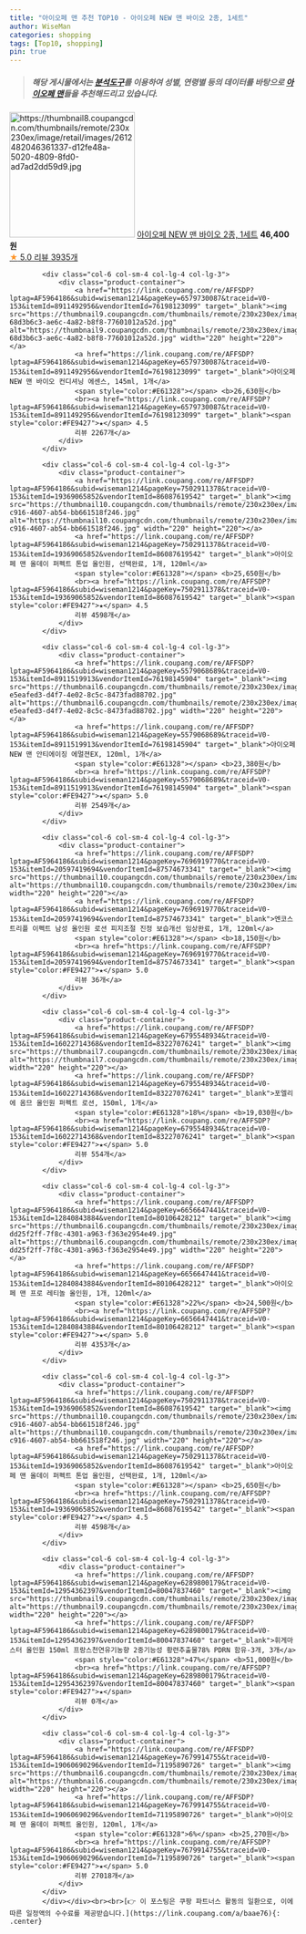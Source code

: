 ```yaml
---
title: "아이오페 맨 추천 TOP10 - 아이오페 NEW 맨 바이오 2종, 1세트"
author: WiseMan
categories: shopping
tags: [Top10, shopping]
pin: true
---
```


> ##### 해당 게시물에서는 [**분석도구**](https://itemscout.io/)를 이용하여 **성별**, **연령별** 등의 데이터를 바탕으로 [**아이오페 맨**](https://link.coupang.com/a/baae76)들을 추천해드리고 있습니다.
<div class="container"><div class="row">
            <div class="col-6 col-sm-4 col-lg-4 col-lg-3">
                <div class="product-container">
                    <a href="https://link.coupang.com/re/AFFSDP?lptag=AF5964186&subid=wiseman1214&pageKey=7335903584&traceid=V0-153&itemId=18843788727&vendorItemId=76499221551" target="_blank"><img src="https://thumbnail8.coupangcdn.com/thumbnails/remote/230x230ex/image/retail/images/2612482046361337-d12fe48a-5020-4809-8fd0-ad7ad2dd59d9.jpg" alt="https://thumbnail8.coupangcdn.com/thumbnails/remote/230x230ex/image/retail/images/2612482046361337-d12fe48a-5020-4809-8fd0-ad7ad2dd59d9.jpg" width="220" height="220"></a>
                    <a href="https://link.coupang.com/re/AFFSDP?lptag=AF5964186&subid=wiseman1214&pageKey=7335903584&traceid=V0-153&itemId=18843788727&vendorItemId=76499221551" target="_blank">아이오페 NEW 맨 바이오 2종, 1세트</a>
                    <span style="color:#E61328"></span> <b>46,400원</b>
                    <br><a href="https://link.coupang.com/re/AFFSDP?lptag=AF5964186&subid=wiseman1214&pageKey=7335903584&traceid=V0-153&itemId=18843788727&vendorItemId=76499221551" target="_blank"><span style="color:#FE9427">★</span> 5.0
                    리뷰 3935개</a>
                </div>
            </div>
            
            <div class="col-6 col-sm-4 col-lg-4 col-lg-3">
                <div class="product-container">
                    <a href="https://link.coupang.com/re/AFFSDP?lptag=AF5964186&subid=wiseman1214&pageKey=6579730087&traceid=V0-153&itemId=8911492956&vendorItemId=76198123099" target="_blank"><img src="https://thumbnail9.coupangcdn.com/thumbnails/remote/230x230ex/image/retail/images/87596433318481-68d3b6c3-ae6c-4a82-b8f8-77601012a52d.jpg" alt="https://thumbnail9.coupangcdn.com/thumbnails/remote/230x230ex/image/retail/images/87596433318481-68d3b6c3-ae6c-4a82-b8f8-77601012a52d.jpg" width="220" height="220"></a>
                    <a href="https://link.coupang.com/re/AFFSDP?lptag=AF5964186&subid=wiseman1214&pageKey=6579730087&traceid=V0-153&itemId=8911492956&vendorItemId=76198123099" target="_blank">아이오페 NEW 맨 바이오 컨디셔닝 에센스, 145ml, 1개</a>
                    <span style="color:#E61328"></span> <b>26,630원</b>
                    <br><a href="https://link.coupang.com/re/AFFSDP?lptag=AF5964186&subid=wiseman1214&pageKey=6579730087&traceid=V0-153&itemId=8911492956&vendorItemId=76198123099" target="_blank"><span style="color:#FE9427">★</span> 4.5
                    리뷰 2267개</a>
                </div>
            </div>
            
            <div class="col-6 col-sm-4 col-lg-4 col-lg-3">
                <div class="product-container">
                    <a href="https://link.coupang.com/re/AFFSDP?lptag=AF5964186&subid=wiseman1214&pageKey=7502911378&traceid=V0-153&itemId=19369065852&vendorItemId=86087619542" target="_blank"><img src="https://thumbnail10.coupangcdn.com/thumbnails/remote/230x230ex/image/retail/images/2023/05/26/12/5/f52c007b-c916-4607-ab54-bb661518f246.jpg" alt="https://thumbnail10.coupangcdn.com/thumbnails/remote/230x230ex/image/retail/images/2023/05/26/12/5/f52c007b-c916-4607-ab54-bb661518f246.jpg" width="220" height="220"></a>
                    <a href="https://link.coupang.com/re/AFFSDP?lptag=AF5964186&subid=wiseman1214&pageKey=7502911378&traceid=V0-153&itemId=19369065852&vendorItemId=86087619542" target="_blank">아이오페 맨 올데이 퍼펙트 톤업 올인원, 선택완료, 1개, 120ml</a>
                    <span style="color:#E61328"></span> <b>25,650원</b>
                    <br><a href="https://link.coupang.com/re/AFFSDP?lptag=AF5964186&subid=wiseman1214&pageKey=7502911378&traceid=V0-153&itemId=19369065852&vendorItemId=86087619542" target="_blank"><span style="color:#FE9427">★</span> 4.5
                    리뷰 4598개</a>
                </div>
            </div>
            
            <div class="col-6 col-sm-4 col-lg-4 col-lg-3">
                <div class="product-container">
                    <a href="https://link.coupang.com/re/AFFSDP?lptag=AF5964186&subid=wiseman1214&pageKey=5579068689&traceid=V0-153&itemId=8911519913&vendorItemId=76198145904" target="_blank"><img src="https://thumbnail6.coupangcdn.com/thumbnails/remote/230x230ex/image/retail/images/210173611982540-e5eafed3-d4f7-4e02-8c5c-8473fad88702.jpg" alt="https://thumbnail6.coupangcdn.com/thumbnails/remote/230x230ex/image/retail/images/210173611982540-e5eafed3-d4f7-4e02-8c5c-8473fad88702.jpg" width="220" height="220"></a>
                    <a href="https://link.coupang.com/re/AFFSDP?lptag=AF5964186&subid=wiseman1214&pageKey=5579068689&traceid=V0-153&itemId=8911519913&vendorItemId=76198145904" target="_blank">아이오페 NEW 맨 안티에이징 에멀젼EX, 120ml, 1개</a>
                    <span style="color:#E61328"></span> <b>23,380원</b>
                    <br><a href="https://link.coupang.com/re/AFFSDP?lptag=AF5964186&subid=wiseman1214&pageKey=5579068689&traceid=V0-153&itemId=8911519913&vendorItemId=76198145904" target="_blank"><span style="color:#FE9427">★</span> 5.0
                    리뷰 2549개</a>
                </div>
            </div>
            
            <div class="col-6 col-sm-4 col-lg-4 col-lg-3">
                <div class="product-container">
                    <a href="https://link.coupang.com/re/AFFSDP?lptag=AF5964186&subid=wiseman1214&pageKey=7696919770&traceid=V0-153&itemId=20597419694&vendorItemId=87574673341" target="_blank"><img src="https://thumbnail10.coupangcdn.com/thumbnails/remote/230x230ex/image/vendor_inventory/60fb/c026a60f83ada35ec14f63e51ab2630a970700b2c008e79999d7df9b3208.jpg" alt="https://thumbnail10.coupangcdn.com/thumbnails/remote/230x230ex/image/vendor_inventory/60fb/c026a60f83ada35ec14f63e51ab2630a970700b2c008e79999d7df9b3208.jpg" width="220" height="220"></a>
                    <a href="https://link.coupang.com/re/AFFSDP?lptag=AF5964186&subid=wiseman1214&pageKey=7696919770&traceid=V0-153&itemId=20597419694&vendorItemId=87574673341" target="_blank">엔코스 트리플 이펙트 남성 올인원 로션 피지조절 진정 보습개선 임상완료, 1개, 120ml</a>
                    <span style="color:#E61328"></span> <b>18,150원</b>
                    <br><a href="https://link.coupang.com/re/AFFSDP?lptag=AF5964186&subid=wiseman1214&pageKey=7696919770&traceid=V0-153&itemId=20597419694&vendorItemId=87574673341" target="_blank"><span style="color:#FE9427">★</span> 5.0
                    리뷰 36개</a>
                </div>
            </div>
            
            <div class="col-6 col-sm-4 col-lg-4 col-lg-3">
                <div class="product-container">
                    <a href="https://link.coupang.com/re/AFFSDP?lptag=AF5964186&subid=wiseman1214&pageKey=6795548934&traceid=V0-153&itemId=16022714368&vendorItemId=83227076241" target="_blank"><img src="https://thumbnail7.coupangcdn.com/thumbnails/remote/230x230ex/image/vendor_inventory/632f/4b5b7b2fc59dac3461e9740f9d61ff89c918f0afec3c6fc244d112648f8f.jpg" alt="https://thumbnail7.coupangcdn.com/thumbnails/remote/230x230ex/image/vendor_inventory/632f/4b5b7b2fc59dac3461e9740f9d61ff89c918f0afec3c6fc244d112648f8f.jpg" width="220" height="220"></a>
                    <a href="https://link.coupang.com/re/AFFSDP?lptag=AF5964186&subid=wiseman1214&pageKey=6795548934&traceid=V0-153&itemId=16022714368&vendorItemId=83227076241" target="_blank">포엘리에 옴므 올인원 퍼펙트 로션, 150ml, 1개</a>
                    <span style="color:#E61328">18%</span> <b>19,030원</b>
                    <br><a href="https://link.coupang.com/re/AFFSDP?lptag=AF5964186&subid=wiseman1214&pageKey=6795548934&traceid=V0-153&itemId=16022714368&vendorItemId=83227076241" target="_blank"><span style="color:#FE9427">★</span> 5.0
                    리뷰 554개</a>
                </div>
            </div>
            
            <div class="col-6 col-sm-4 col-lg-4 col-lg-3">
                <div class="product-container">
                    <a href="https://link.coupang.com/re/AFFSDP?lptag=AF5964186&subid=wiseman1214&pageKey=6656647441&traceid=V0-153&itemId=12840843884&vendorItemId=80106428212" target="_blank"><img src="https://thumbnail6.coupangcdn.com/thumbnails/remote/230x230ex/image/retail/images/530716941697599-dd25f2ff-7f8c-4301-a963-f363e2954e49.jpg" alt="https://thumbnail6.coupangcdn.com/thumbnails/remote/230x230ex/image/retail/images/530716941697599-dd25f2ff-7f8c-4301-a963-f363e2954e49.jpg" width="220" height="220"></a>
                    <a href="https://link.coupang.com/re/AFFSDP?lptag=AF5964186&subid=wiseman1214&pageKey=6656647441&traceid=V0-153&itemId=12840843884&vendorItemId=80106428212" target="_blank">아이오페 맨 프로 레티놀 올인원, 1개, 120ml</a>
                    <span style="color:#E61328">22%</span> <b>24,500원</b>
                    <br><a href="https://link.coupang.com/re/AFFSDP?lptag=AF5964186&subid=wiseman1214&pageKey=6656647441&traceid=V0-153&itemId=12840843884&vendorItemId=80106428212" target="_blank"><span style="color:#FE9427">★</span> 5.0
                    리뷰 4353개</a>
                </div>
            </div>
            
            <div class="col-6 col-sm-4 col-lg-4 col-lg-3">
                <div class="product-container">
                    <a href="https://link.coupang.com/re/AFFSDP?lptag=AF5964186&subid=wiseman1214&pageKey=7502911378&traceid=V0-153&itemId=19369065852&vendorItemId=86087619542" target="_blank"><img src="https://thumbnail10.coupangcdn.com/thumbnails/remote/230x230ex/image/retail/images/2023/05/26/12/5/f52c007b-c916-4607-ab54-bb661518f246.jpg" alt="https://thumbnail10.coupangcdn.com/thumbnails/remote/230x230ex/image/retail/images/2023/05/26/12/5/f52c007b-c916-4607-ab54-bb661518f246.jpg" width="220" height="220"></a>
                    <a href="https://link.coupang.com/re/AFFSDP?lptag=AF5964186&subid=wiseman1214&pageKey=7502911378&traceid=V0-153&itemId=19369065852&vendorItemId=86087619542" target="_blank">아이오페 맨 올데이 퍼펙트 톤업 올인원, 선택완료, 1개, 120ml</a>
                    <span style="color:#E61328"></span> <b>25,650원</b>
                    <br><a href="https://link.coupang.com/re/AFFSDP?lptag=AF5964186&subid=wiseman1214&pageKey=7502911378&traceid=V0-153&itemId=19369065852&vendorItemId=86087619542" target="_blank"><span style="color:#FE9427">★</span> 4.5
                    리뷰 4598개</a>
                </div>
            </div>
            
            <div class="col-6 col-sm-4 col-lg-4 col-lg-3">
                <div class="product-container">
                    <a href="https://link.coupang.com/re/AFFSDP?lptag=AF5964186&subid=wiseman1214&pageKey=6289800179&traceid=V0-153&itemId=12954362397&vendorItemId=80047837460" target="_blank"><img src="https://thumbnail9.coupangcdn.com/thumbnails/remote/230x230ex/image/vendor_inventory/3778/d89f483537f22c3beff8a474d24b57a42810a9c70e18728ffc58b7d83c92.jpg" alt="https://thumbnail9.coupangcdn.com/thumbnails/remote/230x230ex/image/vendor_inventory/3778/d89f483537f22c3beff8a474d24b57a42810a9c70e18728ffc58b7d83c92.jpg" width="220" height="220"></a>
                    <a href="https://link.coupang.com/re/AFFSDP?lptag=AF5964186&subid=wiseman1214&pageKey=6289800179&traceid=V0-153&itemId=12954362397&vendorItemId=80047837460" target="_blank">휘게마스터 올인원 150ml 프랑스천연유기농향 2중기능성 황련추출물78% PDRN 함유-3개, 3개</a>
                    <span style="color:#E61328">47%</span> <b>51,000원</b>
                    <br><a href="https://link.coupang.com/re/AFFSDP?lptag=AF5964186&subid=wiseman1214&pageKey=6289800179&traceid=V0-153&itemId=12954362397&vendorItemId=80047837460" target="_blank"><span style="color:#FE9427">★</span> 
                    리뷰 0개</a>
                </div>
            </div>
            
            <div class="col-6 col-sm-4 col-lg-4 col-lg-3">
                <div class="product-container">
                    <a href="https://link.coupang.com/re/AFFSDP?lptag=AF5964186&subid=wiseman1214&pageKey=7679914755&traceid=V0-153&itemId=19060690296&vendorItemId=71195890726" target="_blank"><img src="https://thumbnail6.coupangcdn.com/thumbnails/remote/230x230ex/image/vendor_inventory/f0c0/ca553f4db444263ff0fca75d5cb05f5d3705ecfc0cec7710a20f7d1d59bd.jpg" alt="https://thumbnail6.coupangcdn.com/thumbnails/remote/230x230ex/image/vendor_inventory/f0c0/ca553f4db444263ff0fca75d5cb05f5d3705ecfc0cec7710a20f7d1d59bd.jpg" width="220" height="220"></a>
                    <a href="https://link.coupang.com/re/AFFSDP?lptag=AF5964186&subid=wiseman1214&pageKey=7679914755&traceid=V0-153&itemId=19060690296&vendorItemId=71195890726" target="_blank">아이오페 맨 올데이 퍼펙트 올인원, 120ml, 1개</a>
                    <span style="color:#E61328">6%</span> <b>25,270원</b>
                    <br><a href="https://link.coupang.com/re/AFFSDP?lptag=AF5964186&subid=wiseman1214&pageKey=7679914755&traceid=V0-153&itemId=19060690296&vendorItemId=71195890726" target="_blank"><span style="color:#FE9427">★</span> 5.0
                    리뷰 27018개</a>
                </div>
            </div>
            </div></div><br><br>[👉 이 포스팅은 쿠팡 파트너스 활동의 일환으로, 이에 따른 일정액의 수수료를 제공받습니다.](https://link.coupang.com/a/baae76){: .center}